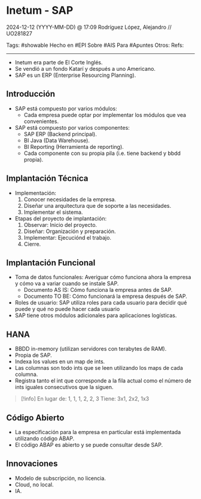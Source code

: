# Inetum - SAP
2024-12-12 (YYYY-MM-DD) @ 17:09
Rodríguez López, Alejandro // UO281827

Tags:
	#showable
	Hecho en #EPI
	Sobre #AIS
	Para #Apuntes
	Otros:
	Refs:
 
<hr>

- Inetum era parte de El Corte Inglés.
- Se vendió a un fondo Katarí y después a uno Americano.
- SAP es un ERP (Enterprise Resourcing Planning).

## Introducción

- SAP está compuesto por varios módulos:
	- Cada empresa puede optar por implementar los módulos que vea convenientes.
- SAP está compuesto por varios componentes:
	- SAP ERP (Backend principal).
	- BI Java (Data Warehouse).
	- BI Reporting (Herramienta de reporting).
	- Cada componente con su propia pila (i.e. tiene backend y bbdd propia).

## Implantación Técnica

- Implementación:
	1. Conocer necesidades de la empresa.
	2. Diseñar una arquitectura que de soporte a las necesidades.
	3. Implementar el sistema.
- Etapas del proyecto de implantación:
	1. Observar: Inicio del proyecto.
	2. Diseñar: Organización y preparación.
	3. Implementar: Ejecuciónd el trabajo.
	4. Cierre.

## Implantación Funcional

- Toma de datos funcionales: Averiguar cómo funciona ahora la empresa y cómo va a variar cuando se instale SAP.
	- Documento AS IS: Cómo funciona la empresa antes de SAP.
	- Documento TO BE: Cómo funcionará la empresa después de SAP.
- Roles de usuario: SAP utiliza roles para cada usuario para decidir qué puede y qué no puede hacer cada usuario
- SAP tiene otros módulos adicionales para aplicaciones logísticas.

## HANA

- BBDD in-memory (utilizan servidores con terabytes de RAM).
- Propia de SAP.
- Indexa los values en un map de ints.
- Las columnas son todo ints que se leen utilizando los maps de cada columna.
- Registra tanto el int que corresponde a la fila actual como el número de ints iguales consecutivos que la siguen.

> [!info] 
> En lugar de: 1, 1, 1, 2, 2, 3
> Tiene: 3x1, 2x2, 1x3

## Código Abierto

- La especificación para la empresa en particular está implementada utilizando código ABAP.
- El código ABAP es abierto y se puede consultar desde SAP.

## Innovaciones

- Modelo de subscripción, no licencia.
- Cloud, no local.
- IA.
